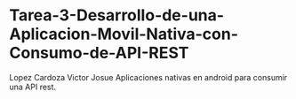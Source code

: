 # Tarea-3-Desarrollo-de-una-Aplicacion-Movil-Nativa-con-Consumo-de-API-REST
Lopez Cardoza Victor Josue
Aplicaciones nativas en android para consumir una API rest.
